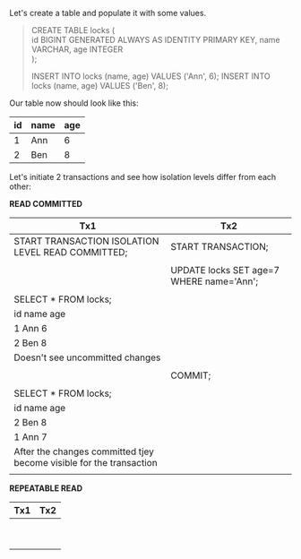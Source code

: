 Let's create a table and populate it with some values.

>CREATE TABLE locks (  
>id BIGINT GENERATED ALWAYS AS IDENTITY PRIMARY KEY, 
>name VARCHAR, 
>age INTEGER  
>);
>
>INSERT INTO locks (name, age) VALUES ('Ann', 6);
>INSERT INTO locks (name, age) VALUES ('Ben', 8);
>

Our table now should look like this:

  
| id      | name | age |
| ----------- | ----------- | ----------- |
|1|Ann|6|
|2|Ben|8|

Let's initiate 2 transactions and see how isolation levels differ from each other:

**READ COMMITTED**

| Tx1      | Tx2 |
| ----------- | ----------- |
| START TRANSACTION ISOLATION LEVEL READ COMMITTED; | START TRANSACTION;     | 
|      | |
|      | UPDATE locks SET age=7 WHERE name='Ann';|
|      | |
| SELECT * FROM locks; | |
|id name age|      | 
|1  Ann  6| |
|2  Ben  8| |
|Doesn't see uncommitted changes||
| | |
| | COMMIT;|
| | |
| SELECT * FROM locks; | |
|id name age|      | 
|2  Ben  8| |
|1  Ann  7| |
|After the changes committed tjey become visible for the transaction||
|||

**REPEATABLE READ**

| Tx1      | Tx2 |
| ----------- | ----------- |
|||
|||
|||
|||
|||
|||
|||
|||
|||
